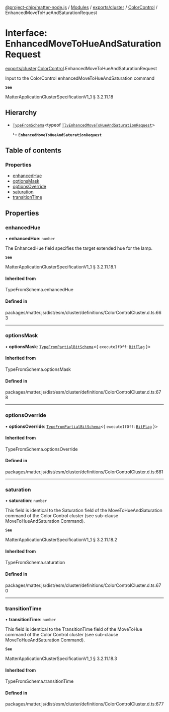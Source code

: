 [@project-chip/matter-node.js](../README.md) / [Modules](../modules.md) / [exports/cluster](../modules/exports_cluster.md) / [ColorControl](../modules/exports_cluster.ColorControl.md) / EnhancedMoveToHueAndSaturationRequest

# Interface: EnhancedMoveToHueAndSaturationRequest

[exports/cluster](../modules/exports_cluster.md).[ColorControl](../modules/exports_cluster.ColorControl.md).EnhancedMoveToHueAndSaturationRequest

Input to the ColorControl enhancedMoveToHueAndSaturation command

**`See`**

MatterApplicationClusterSpecificationV1_1 § 3.2.11.18

## Hierarchy

- [`TypeFromSchema`](../modules/exports_tlv.md#typefromschema)\<typeof [`TlvEnhancedMoveToHueAndSaturationRequest`](../modules/exports_cluster.ColorControl.md#tlvenhancedmovetohueandsaturationrequest)\>

  ↳ **`EnhancedMoveToHueAndSaturationRequest`**

## Table of contents

### Properties

- [enhancedHue](exports_cluster.ColorControl.EnhancedMoveToHueAndSaturationRequest.md#enhancedhue)
- [optionsMask](exports_cluster.ColorControl.EnhancedMoveToHueAndSaturationRequest.md#optionsmask)
- [optionsOverride](exports_cluster.ColorControl.EnhancedMoveToHueAndSaturationRequest.md#optionsoverride)
- [saturation](exports_cluster.ColorControl.EnhancedMoveToHueAndSaturationRequest.md#saturation)
- [transitionTime](exports_cluster.ColorControl.EnhancedMoveToHueAndSaturationRequest.md#transitiontime)

## Properties

### enhancedHue

• **enhancedHue**: `number`

The EnhancedHue field specifies the target extended hue for the lamp.

**`See`**

MatterApplicationClusterSpecificationV1_1 § 3.2.11.18.1

#### Inherited from

TypeFromSchema.enhancedHue

#### Defined in

packages/matter.js/dist/esm/cluster/definitions/ColorControlCluster.d.ts:663

___

### optionsMask

• **optionsMask**: [`TypeFromPartialBitSchema`](../modules/exports_schema.md#typefrompartialbitschema)\<\{ `executeIfOff`: [`BitFlag`](../modules/exports_schema.md#bitflag)  }\>

#### Inherited from

TypeFromSchema.optionsMask

#### Defined in

packages/matter.js/dist/esm/cluster/definitions/ColorControlCluster.d.ts:678

___

### optionsOverride

• **optionsOverride**: [`TypeFromPartialBitSchema`](../modules/exports_schema.md#typefrompartialbitschema)\<\{ `executeIfOff`: [`BitFlag`](../modules/exports_schema.md#bitflag)  }\>

#### Inherited from

TypeFromSchema.optionsOverride

#### Defined in

packages/matter.js/dist/esm/cluster/definitions/ColorControlCluster.d.ts:681

___

### saturation

• **saturation**: `number`

This field is identical to the Saturation field of the MoveToHueAndSaturation command of the Color Control
cluster (see sub-clause MoveToHueAndSaturation Command).

**`See`**

MatterApplicationClusterSpecificationV1_1 § 3.2.11.18.2

#### Inherited from

TypeFromSchema.saturation

#### Defined in

packages/matter.js/dist/esm/cluster/definitions/ColorControlCluster.d.ts:670

___

### transitionTime

• **transitionTime**: `number`

This field is identical to the TransitionTime field of the MoveToHue command of the Color Control cluster
(see sub-clause MoveToHueAndSaturation Command).

**`See`**

MatterApplicationClusterSpecificationV1_1 § 3.2.11.18.3

#### Inherited from

TypeFromSchema.transitionTime

#### Defined in

packages/matter.js/dist/esm/cluster/definitions/ColorControlCluster.d.ts:677
